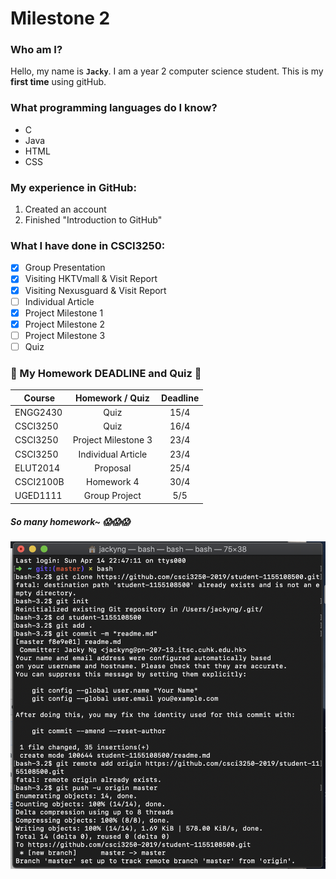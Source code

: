 # Milestone 2
### Who am I?
Hello, my name is **`Jacky`**. I am a year 2 computer science student. This is my **first time** using gitHub.
>
### What programming languages do I know?
* C
* Java
* HTML
* CSS
>
### My experience in GitHub:
1. Created an account
2. Finished "Introduction to GitHub"
>
### What I have done in CSCI3250:
- [x] Group Presentation
- [x] Visiting HKTVmall & Visit Report
- [x] Visiting Nexusguard & Visit Report
- [ ] Individual Article
- [x] Project Milestone 1
- [x] Project Milestone 2
- [ ] Project Milestone 3
- [ ] Quiz
>
### 💩 My Homework DEADLINE and Quiz 💩
| Course        | Homework / Quiz     | Deadline  |
| ------------- |:-------------------:|:---------:|
| ENGG2430      |Quiz                 | 15/4      |
| CSCI3250      |Quiz                 | 16/4      |
| CSCI3250      |Project Milestone 3  | 23/4      |
| CSCI3250      |Individual Article   | 23/4      |
| ELUT2014      |Proposal             | 25/4      |
| CSCI2100B     |Homework 4           | 30/4      |
| UGED1111      |Group Project        | 5/5       |
##### **So many homework~** 😱😱😱
![image](https://github.com/csci3250-2019/student-1155108500/blob/master/student-1155108500/command.png)
